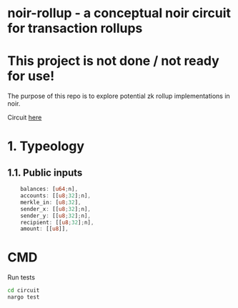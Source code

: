 # noir-rollup - a conceptual noir circuit for transaction rollups 

# This project is not done / not ready for use! 

The purpose of this repo is to explore potential zk rollup implementations in noir.

Circuit [here](https://github.com/jonas089/noir-rollup/blob/master/sig_verifier/src/main.nr)

# 1. Typeology

## 1.1. Public inputs

```Rust
    balances: [u64;n], 
    accounts: [[u8;32];n], 
    merkle_in: [u8;32], 
    sender_x: [[u8;32];n],
    sender_y: [[u8;32];n],
    recipient: [[u8;32];n],
    amount: [[u8]],
```

# CMD

Run tests

```bash
cd circuit
nargo test
```


